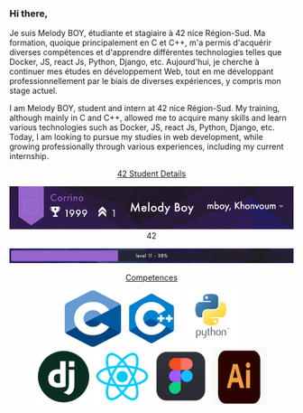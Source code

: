 ### Hi there,

Je suis Melody BOY, étudiante et stagiaire à 42 nice Région-Sud.
Ma formation, quoique principalement en C et C++, m'a permis d'acquérir diverses compétences et d'apprendre différentes technologies telles que Docker, JS, react Js, Python, Django, etc. Aujourd'hui, je cherche à continuer mes études en développement Web, tout en me développant professionnellement par le biais de diverses expériences, y compris mon stage actuel.

I am Melody BOY, student and intern at 42 nice Région-Sud.
My training, although mainly in C and C++, allowed me to acquire many skills and learn various technologies such as Docker, JS, react Js, Python, Django, etc. Today, I am looking to pursue my studies in web development, while growing professionally through various experiences, including my current internship.

<p align="center">
   <ins>42 Student Details</ins>
</p>

<p align="center">
  <img src="https://github.com/mboy29/mboy29/blob/origin/Status42.png"/>
42</p>

<p align="center">
  <img src="https://github.com/mboy29/mboy29/blob/origin/Level42.png"/>
</p>

<p align="center">
   <ins>Competences</ins>
</p>

<p align="center">
   <img src="https://github.com/mboy29/mboy29/blob/origin/C.png" width="100" height="100">
   <img src="https://github.com/mboy29/mboy29/blob/origin/CPP.png" width="100" height="100">
   <img src="https://github.com/mboy29/mboy29/blob/origin/python.png" width="100" height="100">
   <br>
   <img src="https://github.com/mboy29/mboy29/blob/origin/django.png" width="100" height="100">
   <img src="https://github.com/mboy29/mboy29/blob/origin/reactjs.png" width="100" height="100">
   <img src="https://github.com/mboy29/mboy29/blob/origin/Figma.png" width="100" height="100">
   <img src="https://github.com/mboy29/mboy29/blob/origin/Adobe.png" width="100" height="100">
</p>
